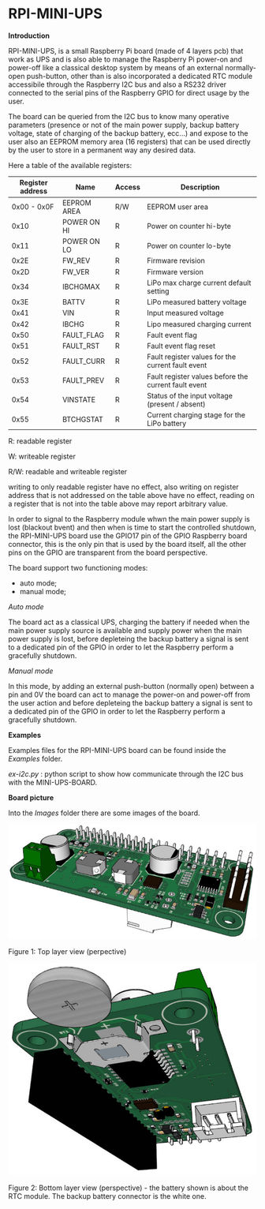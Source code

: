 # RPI-MINI-UPS

**Introduction**

RPI-MINI-UPS, is a small Raspberry Pi board (made of 4 layers pcb) that work as UPS and is also able to manage the Raspberry Pi power-on and power-off like a classical desktop system by means of an external normally-open push-button, other than is also incorporated a dedicated RTC module accessibile through the Raspberry I2C bus and also a RS232 driver connected to the serial pins of the Raspberry GPIO for direct usage by the user.

The board can be queried from the I2C bus to know many operative parameters (presence or not of the main power supply, backup battery voltage, state of charging of the backup battery, ecc...) and expose to the user also an EEPROM memory area (16 registers) that can be used directly by the user to store in a permanent way any desired data.

Here a table of the available registers:

| Register address | Name        | Access | Description                                          |
| ---------------- | ----------- | ------ | ---------------------------------------------------- |
| 0x00 - 0x0F      | EEPROM AREA | R/W    | EEPROM user area                                     |
| 0x10             | POWER ON HI | R      | Power on counter hi-byte                             |
| 0x11             | POWER ON LO | R      | Power on counter lo-byte                             |
| 0x2E             | FW_REV      | R      | Firmware revision                                    |
| 0x2D             | FW_VER      | R      | Firmware version                                     |
| 0x34             | IBCHGMAX    | R      | LiPo max charge current default setting              |
| 0x3E             | BATTV       | R      | LiPo measured battery voltage                        |
| 0x41             | VIN         | R      | Input measured voltage                               |
| 0x42             | IBCHG       | R      | Lipo measured charging current                       |
| 0x50             | FAULT_FLAG  | R      | Fault event flag                                     |
| 0x51             | FAULT_RST   | R      | Fault event flag reset                               |
| 0x52             | FAULT_CURR  | R      | Fault register values for the current fault event    |
| 0x53             | FAULT_PREV  | R      | Fault register values before the current fault event |
| 0x54             | VINSTATE    | R      | Status of the input voltage (present / absent)       |
| 0x55             | BTCHGSTAT   | R      | Current charging stage for the LiPo battery          |

R: readable register  

W: writeable register  

R/W: readable and writeable register  

writing to only readable register have no effect, also writing on register address that is not addressed on the table above have no effect, reading on a register that is not into the table above may report arbitrary value.

In order to signal to the Raspberry module whwn the main power supply is lost (blackout bvent) and then when is time to start the controlled shutdown, the RPI-MINI-UPS board use the GPIO17 pin of the GPIO Raspberry board connector, this is the only pin that is used by the board itself, all the other pins on the GPIO are transparent from the board perspective.

The board support two functioning modes:

- auto mode;
- manual mode;

*Auto mode*

The board act as a classical UPS, charging the battery if needed when the main power supply source is available and supply power when the main power supply is lost, before depleteing the backup battery a signal is sent to a dedicated pin of the GPIO in order to let the Raspberry perform a gracefully shutdown.

*Manual mode*

In this mode, by adding an external push-button (normally open) between a pin and 0V the board can act to manage the power-on and power-off from the user action and before depleteing the backup battery a signal is sent to a dedicated pin of the GPIO in order to let the Raspberry perform a gracefully shutdown.

**Examples**

Examples files for the RPI-MINI-UPS board can be found inside the *Examples* folder.

*ex-i2c.py* : python script to show how communicate through the I2C bus with the MINI-UPS-BOARD.

**Board picture**

Into the *Images* folder there are some images of the board.

![Image](/Images/miniups_r0-1.jpg)

Figure 1: Top layer view (perpective)

![Image](/Images/miniups_r0-3.jpg)

Figure 2: Bottom layer view (perspective) - the battery shown is about the RTC module. The backup battery connector is the white one.
